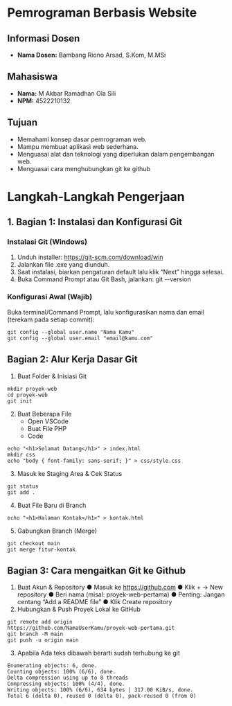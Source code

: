 # Pemrograman Berbasis Website

## Informasi Dosen
- **Nama Dosen:** Bambang Riono Arsad, S.Kom, M.MSi

## Mahasiswa
- **Nama:** M Akbar Ramadhan Ola Sili
- **NPM:** 4522210132

## Tujuan
- Memahami konsep dasar pemrograman web.  
- Mampu membuat aplikasi web sederhana.  
- Menguasai alat dan teknologi yang diperlukan dalam pengembangan web.  
- Menguasai cara menghubungkan git ke github

# Langkah-Langkah Pengerjaan
## 1. Bagian 1: Instalasi dan Konfigurasi Git
### Instalasi Git (Windows)
1. Unduh installer: https://git-scm.com/download/win 
2. Jalankan file .exe yang diunduh. 
3. Saat instalasi, biarkan pengaturan default lalu klik “Next” hingga selesai. 
4. Buka Command Prompt atau Git Bash, jalankan: git --version

### Konfigurasi Awal (Wajib) 
Buka terminal/Command Prompt, lalu konfigurasikan nama dan email (terekam pada setiap 
commit): 
```
git config --global user.name "Nama Kamu" 
git config --global user.email "email@kamu.com"
```

## Bagian 2: Alur Kerja Dasar Git
1. Buat Folder & Inisiasi Git
```
mkdir proyek-web 
cd proyek-web 
git init
```
2. Buat Beberapa File
   - Open VSCode
   - Buat File PHP
   - Code
```
echo "<h1>Selamat Datang</h1>" > index.html 
mkdir css 
echo "body { font-family: sans-serif; }" > css/style.css
```
3. Masuk ke Staging Area & Cek Status
```
git status 
git add .
```
4. Buat File Baru di Branch
```
echo "<h1>Halaman Kontak</h1>" > kontak.html
```
5. Gabungkan Branch (Merge)
```
git checkout main 
git merge fitur-kontak 
```

## Bagian 3: Cara mengaitkan Git ke Github
1. Buat Akun & Repository 
  ● Masuk ke https://github.com 
  ● Klik + → New repository 
  ● Beri nama (misal: proyek-web-pertama) 
  ● Penting: Jangan centang “Add a README file” 
  ● Klik Create repository 
2. Hubungkan & Push Proyek Lokal ke GitHub
```
git remote add origin 
https://github.com/NamaUserKamu/proyek-web-pertama.git 
git branch -M main 
git push -u origin main 
```
3. Apabila Ada teks dibawah berarti sudah terhubung ke git
```
Enumerating objects: 6, done.
Counting objects: 100% (6/6), done.
Delta compression using up to 8 threads
Compressing objects: 100% (4/4), done.
Writing objects: 100% (6/6), 634 bytes | 317.00 KiB/s, done.
Total 6 (delta 0), reused 0 (delta 0), pack-reused 0 (from 0)
```
